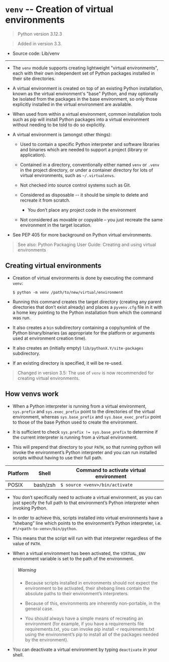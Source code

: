 # `venv` -- Creation of virtual environments

> Python version 3.12.3

> Added in version 3.3.

- Source code: Lib/venv

---

- The `venv` module supports creating lightweight "virtual environments", each with their own independent set of Python packages installed in their site directories.

- A virtual environment is created on top of an existing Python installation, known as the virtual environment's "base" Python, and may optionally be isolated from the packages in the base environment, so only those explicitly installed in the virtual environment are available.

- When used from within a virtual environment, common installation tools such as pip will install Python packages into a virtual environment without needing to be told to do so explicitly.

- A virtual environment is (amongst other things):

    - Used to contain a specific Python interpreter and software libraries and binaries which are needed to support a project (library or application).

    - Contained in a directory, conventionally either named `venv` or `.venv` in the project directory, or under a container directory for lots of virtual environments, such as `~/.virtualenvs`.

    - Not checked into source control systems such as Git.

    - Considered as disposable -- it should be simple to delete and recreate it from scratch.

        - You don’t place any project code in the environment

    - Not considered as movable or copyable – you just recreate the same environment in the target location.

- See PEP 405 for more background on Python virtual environments.

> See also: Python Packaging User Guide: Creating and using virtual environments

## Creating virtual environments

- Creation of virtual environments is done by executing the command `venv`:

    ```shell
    $ python -m venv /path/to/new/virtual/environment
    ```

- Running this command creates the target directory (creating any parent directories that don’t exist already) and places a `pyvenv.cfg` file in it with a home key pointing to the Python installation from which the command was run.

- It also creates a `bin` subdirectory containing a copy/symlink of the Python binary/binaries (as appropriate for the platform or arguments used at environment creation time).

- It also creates an (initially empty) `lib/pythonX.Y/site-packages` subdirectory.

- If an existing directory is specified, it will be re-used.

> Changed in version 3.5: The use of `venv` is now recommended for creating virtual environments.

## How venvs work

- When a Python interpreter is running from a virtual environment, `sys.prefix` and `sys.exec_prefix` point to the directories of the virtual environment, whereas `sys.base_prefix` and `sys.base_exec_prefix` point to those of the base Python used to create the environment.

- It is sufficient to check `sys.prefix != sys.base_prefix` to determine if the current interpreter is running from a virtual environment.

- This will prepend that directory to your `PATH`, so that running python will invoke the environment’s Python interpreter and you can run installed scripts without having to use their full path.

|Platform|Shell|Command to activate virtual environment|
|-|-|-|
|POSIX|bash/zsh|`$ source <venv>/bin/activate`|

- You don’t specifically need to activate a virtual environment, as you can just specify the full path to that environment’s Python interpreter when invoking Python.

- In order to achieve this, scripts installed into virtual environments have a “shebang” line which points to the environment’s Python interpreter, i.e. `#!/<path-to-venv>/bin/python`.

- This means that the script will run with that interpreter regardless of the value of `PATH`. 

- When a virtual environment has been activated, the `VIRTUAL_ENV` environment variable is set to the path of the environment.

> ##### Warning
>
> - Because scripts installed in environments should not expect the environment to be activated, their shebang lines contain the absolute paths to their environment’s interpreters.
>
> - Because of this, environments are inherently non-portable, in the general case.
>
> - You should always have a simple means of recreating an environment (for example, if you have a requirements file requirements.txt, you can invoke pip install -r requirements.txt using the environment’s pip to install all of the packages needed by the environment).

- You can deactivate a virtual environment by typing `deactivate` in your shell.
